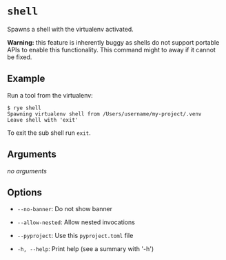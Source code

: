 # `shell`

Spawns a shell with the virtualenv activated.

**Warning:** this feature is inherently buggy as shells do not support portable APIs
to enable this functionality.  This command might to away if it cannot be fixed.

## Example

Run a tool from the virtualenv:

```
$ rye shell
Spawning virtualenv shell from /Users/username/my-project/.venv
Leave shell with 'exit'
```

To exit the sub shell run `exit`.

## Arguments

*no arguments*

## Options

* `--no-banner`: Do not show banner

* `--allow-nested`: Allow nested invocations

* `--pyproject`: Use this `pyproject.toml` file

* `-h, --help`: Print help (see a summary with '-h')